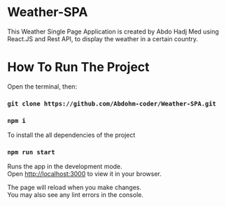 # Weather-SPA

This Weather Single Page Application is created by Abdo Hadj Med using React.JS and Rest API, to display the weather in a certain country. 

# How To Run The Project

Open the terminal, then:

### `git clone https://github.com/Abdohm-coder/Weather-SPA.git`

### `npm i`

To install the all dependencies of the project

### `npm run start`

Runs the app in the development mode.\
Open [http://localhost:3000](http://localhost:3000) to view it in your browser.

The page will reload when you make changes.\
You may also see any lint errors in the console.
